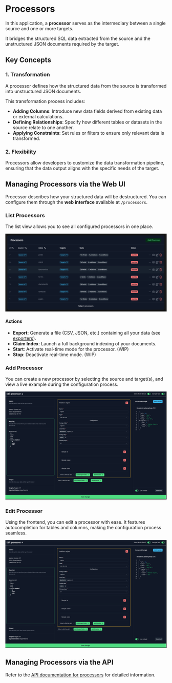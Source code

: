 # Processors

In this application, a **processor** serves as the intermediary between a single source and one or more targets.

It bridges the structured SQL data extracted from the source and the unstructured JSON documents required by the target.

## Key Concepts

### 1. Transformation

A processor defines how the structured data from the source is transformed into unstructured JSON documents.

This transformation process includes:

- **Adding Columns**: Introduce new data fields derived from existing data or external calculations.
- **Defining Relationships**: Specify how different tables or datasets in the source relate to one another.
- **Applying Constraints**: Set rules or filters to ensure only relevant data is transformed.

### 2. Flexibility

Processors allow developers to customize the data transformation pipeline, ensuring that the data output aligns with the specific needs of the target.


## Managing Processors via the Web UI

Processor describes how your structured data will be destructured. You can configure them through the **web interface** available at `/processors`.

### List Processors

The list view allows you to see all configured processors in one place.

![Thunder Processors List](./img/processors-list.png)

#### Actions

- **Export**: Generate a file (CSV, JSON, etc.) containing all your data (see [exporters](./exporters)).
- **Claim Index**: Launch a full background indexing of your documents.
- **Start**: Activate real-time mode for the processor. (WIP)
- **Stop**: Deactivate real-time mode. (WIP)

### Add Processor

You can create a new processor by selecting the source and target(s), and view a live example during the configuration process.

![Thunder Processor Form](./img/processor-edit.png)

### Edit Processor

Using the frontend, you can edit a processor with ease. It features autocompletion for tables and columns, making the configuration process seamless.

![Thunder Processor Edit](./img/processor-edit.png)

## Managing Processors via the API

Refer to the [API documentation for processors](./modules/api/processors.md) for detailed information.